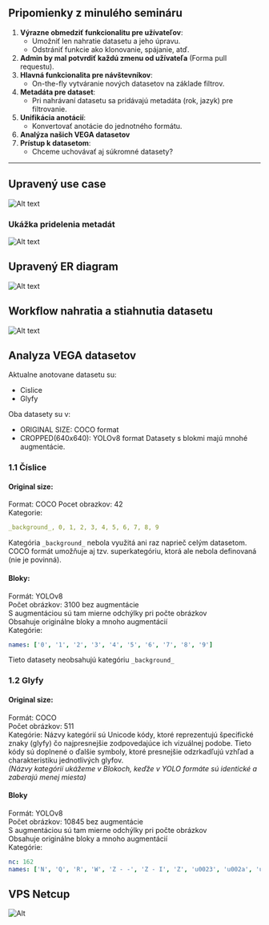 ## Pripomienky z minulého semináru
1. **Výrazne obmedziť funkcionalitu pre užívateľov**:
   - Umožniť len nahratie datasetu a jeho úpravu.
   - Odstrániť funkcie ako klonovanie, spájanie, atď.
3. **Admin by mal potvrdiť každú zmenu od užívateľa** (Forma pull requestu).
4. **Hlavná funkcionalita pre návštevníkov**:  
   - On-the-fly vytváranie nových datasetov na základe filtrov.
5. **Metadáta pre dataset**:  
   - Pri nahrávaní datasetu sa pridávajú metadáta (rok, jazyk) pre filtrovanie.
7. **Unifikácia anotácií**:  
   - Konvertovať anotácie do jednotného formátu.
10. **Analýza našich VEGA datasetov**
9. **Prístup k datasetom**:
   - Chceme uchovávať aj súkromné datasety?

---

## Upravený use case
![Alt text](use_case_v2.png)

### Ukážka pridelenia metadát
![Alt text](preview.png)

## Upravený ER diagram
![Alt text](er_v2.png)

## Workflow nahratia a stiahnutia datasetu
![Alt text](converter.png)
## Analyza VEGA datasetov
Aktualne anotovane datasetu su:  
- Cislice
- Glyfy

Oba datasety su v:
- ORIGINAL SIZE: COCO format
- CROPPED(640x640): YOLOv8 format
Datasety s blokmi majú mnohé augmentácie.
### 1.1 Číslice
#### Original size:
Format: COCO
Pocet obrazkov: 42  
Kategorie:   
  ```yaml
  _background_, 0, 1, 2, 3, 4, 5, 6, 7, 8, 9
  ```  
Kategória `_background_` nebola využitá ani raz naprieč celým datasetom.  
COCO formát umožňuje aj tzv. superkategóriu, ktorá ale nebola definovaná (nie je povinná).

#### Bloky:
Formát: YOLOv8  
Počet obrázkov: 3100 bez augmentácie  
S augmentáciou sú tam mierne odchýlky pri počte obrázkov  
Obsahuje originálne bloky a mnoho augmentácií  
Kategórie:

```yaml
names: ['0', '1', '2', '3', '4', '5', '6', '7', '8', '9']
```
Tieto datasety neobsahujú kategóriu `_background_`
### 1.2 Glyfy
#### Original size:
Formát: COCO  
Počet obrázkov: 511  
Kategórie: Názvy kategórií sú Unicode kódy, ktoré reprezentujú špecifické znaky (glyfy) čo najpresnejšie zodpovedajúce ich vizuálnej podobe. Tieto kódy sú doplnené o ďalšie symboly, ktoré presnejšie odzrkadľujú vzhľad a charakteristiku jednotlivých glyfov.  
*(Názvy kategórií ukážeme v Blokoch, keďže v YOLO formáte sú identické a zaberajú menej miesta)*
#### Bloky
Formát: YOLOv8  
Počet obrázkov: 10845 bez augmentácie  
S augmentáciou sú tam mierne odchýlky pri počte obrázkov  
Obsahuje originálne bloky a mnoho augmentácií    
Kategórie:

```yaml
nc: 162
names: ['N', 'Q', 'R', 'W', 'Z - -', 'Z - I', 'Z', 'u0023', 'u002a', 'u003d', 'u0043', 'u0054', 'u006d', 'u00d8', 'u0186', 'u01c2 - -', 'u01c2', 'u01c3', 'u0223', 'u0236 - - -', 'u0236 - -', 'u0236', 'u0255', 'u0266', 'u0271 - I', 'u0271', 'u0273', 'u0293', 'u0294', 'u0295', 'u0391', 'u039b', 'u03a5', 'u03a9', 'u03b1', 'u03b2', 'u03b8', 'u03ba', 'u03bb', 'u03c0 D _', 'u03c0', 'u03c6', 'u03c7 - -', 'u03c7', 'u03c9', 'u03f4', 'u03fe', 'u03ff', 'u04ba', 'u0564', 'u06ba - -', 'u06ba', 'u07c2', 'u0ba3', 'u0ce7 - -', 'u0ce7', 'u0e87 - - - -', 'u0e87 - - -', 'u0e87 - -', 'u0e87', 'u0ebd - -', 'u0ebd', 'u10c5', 'u10dd', 'u13ce', 'u1433', 'u146b', 'u1472 U -', 'u1472', 'u1542', 'u1543', 'u1546', 'u166d', 'u1687', 'u1691', 'u1692', 'u1722', 'u1723', 'u1d13', 'u1d133', 'u1d15f R -', 'u1d48', 'u1d78f', 'u1dc9', 'u1f74b', 'u1f75e', 'u1f761', 'u1f76a', 'u2020', 'u2026', 'u20df D I', 'u20df U I', 'u20df', 'u2113', 'u2118', 'u2125', 'u2164', 'u2200', 'u221e - -', 'u221e', 'u2290', 'u2293', 'u2295', 'u22a1', 'u22a5', 'u22b8 L I', 'u231c', 'u231d', 'u2571 R - - -', 'u2571 R - -', 'u2571 R -', 'u25a1', 'u25b3 - _', 'u25b3', 'u25eb', 'u25ec', 'u25ef', 'u2609 D I I I', 'u2609 L - R -', 'u2609 U I I I', 'u2609 U I _ I', 'u2609', 'u260a', 'u263E', 'u263f', 'u2640', 'u2641', 'u2642', 'u2644', 'u2648', 'u264b', 'u264d', 'u2650', 'u2651', 'u2652', 'u26bb', 'u26db', 'u2723', 'u2733', 'u27c6', 'u27d2', 'u27dc R I', 'u27dc', 'u2909', 'u29b5', 'u29b6', 'u29df - I', 'u29df', 'u2a4b', 'u2a68', 'u2ad8', 'u2aef - I', 'u2aef', 'u2af0', 'u2b35', 'u2caf', 'u2cc0 - -', 'u2cc0', 'u3059', 'ua609', 'ua72b', 'ufeea']
```
## VPS Netcup
![Alt](Screenshot_20241114_123053_Chrome.jpg)
